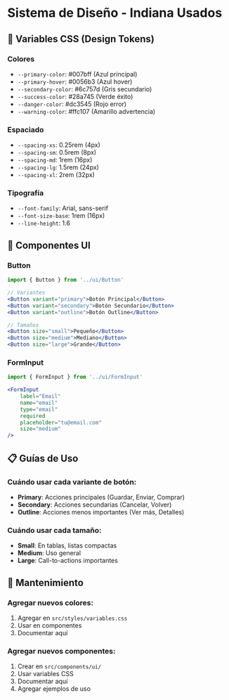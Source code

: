 # Sistema de Diseño - Indiana Usados

## 🎨 Variables CSS (Design Tokens)

### Colores
- `--primary-color`: #007bff (Azul principal)
- `--primary-hover`: #0056b3 (Azul hover)
- `--secondary-color`: #6c757d (Gris secundario)
- `--success-color`: #28a745 (Verde éxito)
- `--danger-color`: #dc3545 (Rojo error)
- `--warning-color`: #ffc107 (Amarillo advertencia)

### Espaciado
- `--spacing-xs`: 0.25rem (4px)
- `--spacing-sm`: 0.5rem (8px)
- `--spacing-md`: 1rem (16px)
- `--spacing-lg`: 1.5rem (24px)
- `--spacing-xl`: 2rem (32px)

### Tipografía
- `--font-family`: Arial, sans-serif
- `--font-size-base`: 1rem (16px)
- `--line-height`: 1.6

## 🧩 Componentes UI

### Button
```jsx
import { Button } from '../ui/Button'

// Variantes
<Button variant="primary">Botón Principal</Button>
<Button variant="secondary">Botón Secundario</Button>
<Button variant="outline">Botón Outline</Button>

// Tamaños
<Button size="small">Pequeño</Button>
<Button size="medium">Mediano</Button>
<Button size="large">Grande</Button>
```

### FormInput
```jsx
import { FormInput } from '../ui/FormInput'

<FormInput
    label="Email"
    name="email"
    type="email"
    required
    placeholder="tu@email.com"
    size="medium"
/>
```

## 📋 Guías de Uso

### Cuándo usar cada variante de botón:
- **Primary**: Acciones principales (Guardar, Enviar, Comprar)
- **Secondary**: Acciones secundarias (Cancelar, Volver)
- **Outline**: Acciones menos importantes (Ver más, Detalles)

### Cuándo usar cada tamaño:
- **Small**: En tablas, listas compactas
- **Medium**: Uso general
- **Large**: Call-to-actions importantes

## 🔧 Mantenimiento

### Agregar nuevos colores:
1. Agregar en `src/styles/variables.css`
2. Usar en componentes
3. Documentar aquí

### Agregar nuevos componentes:
1. Crear en `src/components/ui/`
2. Usar variables CSS
3. Documentar aquí
4. Agregar ejemplos de uso 